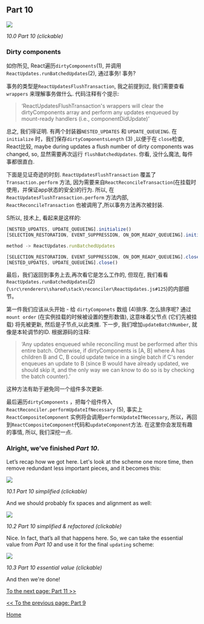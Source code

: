 ## Part 10

[![](https://rawgit.com/Bogdan-Lyashenko/Under-the-hood-ReactJS/master/stack/images/10/part-10.svg)](https://rawgit.com/Bogdan-Lyashenko/Under-the-hood-ReactJS/master/stack/images/10/part-10.svg)

<em>10.0 Part 10 (clickable)</em>

### Dirty components

如你所见, React遍历`dirtyComponents`(1), 并调用 `ReactUpdates.runBatchedUpdates`(2), 通过事务! 事务? 

事务的类型是`ReactUpdatesFlushTransaction`, 我之前提到过, 我们需要查看`wrappers` 来理解事务做什么. 代码注释有个提示:
> ‘ReactUpdatesFlushTransaction's wrappers will clear the dirtyComponents array and perform any updates enqueued by mount-ready handlers (i.e., componentDidUpdate)’

总之, 我们得证明. 有两个封装器`NESTED_UPDATES` 和 `UPDATE_QUEUEING`. 在 `initialize` 时，我们保存`dirtyComponentsLength` (3) ,以便于在 `close`检查, React比较, maybe during updates a flush number of dirty components was changed, so, 显然需要再次运行 `flushBatchedUpdates`. 你看, 没什么魔法, 每件事都很直白.

下面是见证奇迹的时刻.
 `ReactUpdatesFlushTransaction` 覆盖了 `Transaction.perform` 方法, 因为需要来自`ReactReconcileTransaction`(在挂载时使用，并保证app状态的安全)的行为. 所以, 在 `ReactUpdatesFlushTransaction.perform` 方法内部, `ReactReconcileTransaction` 也被调用了,所以事务方法再次被封装.

S所以, 技术上, 看起来是这样的:

```javascript
[NESTED_UPDATES, UPDATE_QUEUEING].initialize()
[SELECTION_RESTORATION, EVENT_SUPPRESSION, ON_DOM_READY_QUEUEING].initialize()

method -> ReactUpdates.runBatchedUpdates

[SELECTION_RESTORATION, EVENT_SUPPRESSION, ON_DOM_READY_QUEUEING].close()
[NESTED_UPDATES, UPDATE_QUEUEING].close()
```

最后，我们返回到事务上去,再次看它是怎么工作的, 但现在, 我们看看`ReactUpdates.runBatchedUpdates`(2) (`\src\renderers\shared\stack\reconciler\ReactUpdates.js#125`)的内部细节。

第一件我们应该从头开始 - 给 `dirtyComponets` 数组 (4)排序. 怎么排序呢? 通过 `mount order` (在实例挂载的时候被设置的整形数值), 这意味着父节点 (它们先被挂载) 将先被更新, 然后是子节点,以此类推.
下一步, 我们增加`updateBatchNumber`, 就像是本轮调节的ID. 根据源码的注释:
> ‘Any updates enqueued while reconciling must be performed after this entire batch. Otherwise, if dirtyComponents is [A, B] where A has children B and C, B could update twice in a single batch if C's render enqueues an update to B (since B would have already updated, we should skip it, and the only way we can know to do so is by checking the batch counter).’

这种方法有助于避免同一个组件多次更新.

最后遍历`dirtyComponents` ，把每个组件传入`ReactReconciler.performUpdateIfNecessary` (5), 事实上 `ReactCompositeComponent` 实例将会调用`performUpdateIfNecessary`, 所以，再回到`ReactCompositeComponent`代码和`updateComponent`方法. 在这里你会发现有趣的事情, 所以, 我们深挖一点.

### Alright, we’ve finished *Part 10*.

Let’s recap how we got here. Let's look at the scheme one more time, then remove redundant less important pieces, and it becomes this:

[![](https://rawgit.com/Bogdan-Lyashenko/Under-the-hood-ReactJS/master/stack/images/10/part-10-A.svg)](https://rawgit.com/Bogdan-Lyashenko/Under-the-hood-ReactJS/master/stack/images/10/part-10-A.svg)

<em>10.1 Part 10 simplified (clickable)</em>

And we should probably fix spaces and alignment as well:

[![](https://rawgit.com/Bogdan-Lyashenko/Under-the-hood-ReactJS/master/stack/images/10/part-10-B.svg)](https://rawgit.com/Bogdan-Lyashenko/Under-the-hood-ReactJS/master/stack/images/10/part-10-B.svg)

<em>10.2 Part 10 simplified & refactored (clickable)</em>

Nice. In fact, that’s all that happens here. So, we can take the essential value from *Part 10* and use it for the final `updating` scheme:

[![](https://rawgit.com/Bogdan-Lyashenko/Under-the-hood-ReactJS/master/stack/images/10/part-10-C.svg)](https://rawgit.com/Bogdan-Lyashenko/Under-the-hood-ReactJS/master/stack/images/10/part-10-C.svg)

<em>10.3 Part 10 essential value (clickable)</em>

And then we're done!


[To the next page: Part 11 >>](./Part-11.md)

[<< To the previous page: Part 9](./Part-9.md)


[Home](../../README.md)
